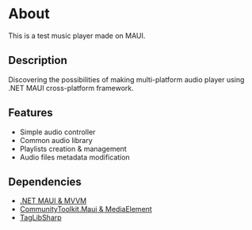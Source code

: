 # About
This is a test music player made on MAUI.
## Description
Discovering the possibilities of making multi-platform audio player using .NET MAUI cross-platform framework.
## Features
* Simple audio controller
* Common audio library
* Playlists creation & management
* Audio files metadata modification
## Dependencies
* [.NET MAUI & MVVM](https://github.com/dotnet/maui)
* [CommunityToolkit.Maui & MediaElement](https://github.com/CommunityToolkit/Maui)
* [TagLibSharp](https://github.com/mono/taglib-sharp)
